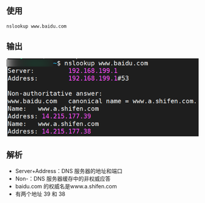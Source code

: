 ## 使用

```
nslookup www.baidu.com
```

## 输出

![](attachments/20220404154634064_8612.png)

## 解析

- Server+Address：DNS 服务器的地址和端口
- Non-：DNS 服务器缓存中的非权威应答
- baidu.com 的权威名是www.a.shifen.com
- 有两个地址 39 和 38
